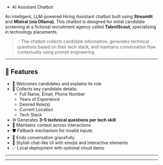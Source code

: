  - AI Assistant Chatbot

An intelligent, LLM-powered Hiring Assistant chatbot built using **Streamlit** and **Mistral (via Ollama)**. This chatbot is designed for initial candidate screening at a fictional recruitment agency called **TalentScout**, specializing in technology placements.

> 💡 The chatbot collects candidate information, generates technical questions based on their tech stack, and maintains conversation flow contextually using prompt engineering.

---

## 🚀 Features

- 👋 Welcomes candidates and explains its role
- 📩 Collects key candidate details:
  - Full Name, Email, Phone Number
  - Years of Experience
  - Desired Role(s)
  - Current Location
  - Tech Stack
- ⚙️ Generates **3–5 technical questions per tech skill**
- 🧠 Maintains context across interactions
- 🛡️ Fallback mechanism for invalid inputs
- 🎯 Ends conversation gracefully
- 💅 Stylish chat-like UI with emojis and interactive elements
- ✅ Local deployment with optional cloud demo

---



---





